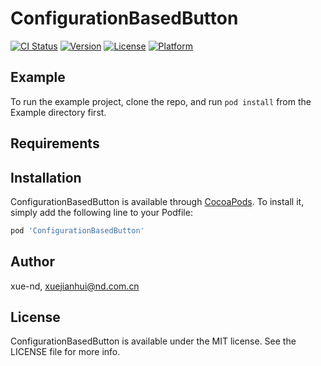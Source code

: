 # ConfigurationBasedButton

[![CI Status](https://img.shields.io/travis/xue-nd/ConfigurationBasedButton.svg?style=flat)](https://travis-ci.org/xue-nd/ConfigurationBasedButton)
[![Version](https://img.shields.io/cocoapods/v/ConfigurationBasedButton.svg?style=flat)](https://cocoapods.org/pods/ConfigurationBasedButton)
[![License](https://img.shields.io/cocoapods/l/ConfigurationBasedButton.svg?style=flat)](https://cocoapods.org/pods/ConfigurationBasedButton)
[![Platform](https://img.shields.io/cocoapods/p/ConfigurationBasedButton.svg?style=flat)](https://cocoapods.org/pods/ConfigurationBasedButton)

## Example

To run the example project, clone the repo, and run `pod install` from the Example directory first.

## Requirements

## Installation

ConfigurationBasedButton is available through [CocoaPods](https://cocoapods.org). To install
it, simply add the following line to your Podfile:

```ruby
pod 'ConfigurationBasedButton'
```

## Author

xue-nd, xuejianhui@nd.com.cn

## License

ConfigurationBasedButton is available under the MIT license. See the LICENSE file for more info.
